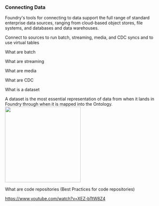 ###                                                           Connecting Data
Foundry's tools for connecting to data support the full range of standard enterprise data sources, ranging from cloud-based object stores, file systems, and databases and data warehouses.

Connect to sources to run batch, streaming, media, and CDC syncs and to use virtual tables

What are batch

What are streaming

What are media

What are CDC

What is a dataset

A dataset is the most essential representation of data from when it lands in Foundry through when it is mapped into the Ontology. 
<img src="https://github.com/user-attachments/assets/92023662-4e9e-4d14-a721-311d76d049c4" width="250"/>

What are code repositories (Best Practices for code repositories)

https://www.youtube.com/watch?v=XEZ-bTtW8Z4
